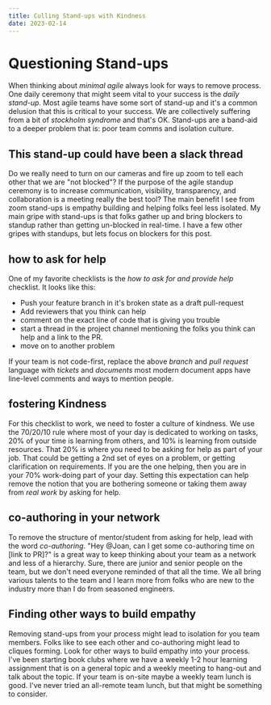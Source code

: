 ```yaml
---
title: Culling Stand-ups with Kindness
date: 2023-02-14
---
```


# Questioning Stand-ups
When thinking about _minimal agile_ always look for ways to remove process.  One daily ceremony that might seem vital to your success is the _daily stand-up_. Most agile teams have some sort of stand-up and it's a common delusion that this is critical to your success. We are collectively suffering from a bit of _stockholm syndrome_ and that's OK.  Stand-ups are a band-aid to a deeper problem that is: poor team comms and isolation culture.

## This stand-up could have been a slack thread
Do we really need to turn on our cameras and fire up zoom to tell each other that we are "not blocked"? If the purpose of the agile standup ceremony is to increase communication, visibility, transparency, and collaboration is a meeting really the best tool?  The main benefit I see from zoom stand-ups is empathy building and helping folks feel less isolated. My main gripe with stand-ups is that folks gather up and bring blockers to standup rather than getting un-blocked in real-time.  I have a few other gripes with standups, but lets focus on blockers for this post.

## how to ask for help
One of my favorite checklists is the _how to ask for and provide help_ checklist.  It looks like this:

- Push your feature branch in it's broken state as a draft pull-request
- Add reviewers that you think can help
- comment on the exact line of code that is giving you trouble
- start a thread in the project channel mentioning the folks you think can help and a link to the PR.
- move on to another problem

If your team is not code-first, replace the above _branch_ and _pull request_ language with _tickets_ and _documents_ most modern document apps have line-level comments and ways to mention people.

## fostering Kindness
For this checklist to work, we need to foster a culture of kindness. We use the 70/20/10 rule where most of your day is dedicated to working on tasks, 20% of your time is learning from others, and 10% is learning from outside resources.  That 20% is where you need to be asking for help as part of your job. That could be getting a 2nd set of eyes on a problem, or getting clarification on requirements.  If you are the one helping, then you are in your 70% work-doing part of your day.  Setting this expectation can help remove the notion that you are bothering someone or taking them away from _real work_ by asking for help.  

## co-authoring in your network
To remove the structure of mentor/student from asking for help, lead with the word _co-authoring_.  "Hey @Joan, can I get some co-authoring time on [link to PR]?" is a great way to keep thinking about your team as a network and less of a hierarchy.  Sure, there are junior and senior people on the team, but we don't need everyone reminded of that all the time.  We all bring various talents to the team and I learn more from folks who are new to the industry more than I do from seasoned engineers.

## Finding other ways to build empathy
Removing stand-ups from your process might lead to isolation for you team members. Folks like to see each other and co-authoring might lead to cliques forming. Look for other ways to build empathy into your process.  I've been starting book clubs where we have a weekly 1-2 hour learning assignment that is on a general topic and a weekly meeting to hang-out and talk about the topic.  If your team is on-site maybe a weekly team lunch is good.  I've never tried an all-remote team lunch, but that might be something to consider.

